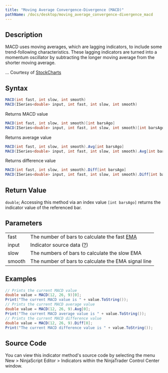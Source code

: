 ```yaml
---
title: "Moving Average Convergence-Divergence (MACD)"
pathName: /docs/desktop/moving_average_convergence-divergence_macd
---
```


## Description

MACD uses moving averages, which are lagging indicators, to include some trend-following characteristics. These lagging indicators are turned into a momentum oscillator by subtracting the longer moving average from the shorter moving average.

... Courtesy of [StockCharts](http://stockcharts.com/education/IndicatorAnalysis/indic_MACD1.html)

## Syntax

```csharp
MACD(int fast, int slow, int smooth)
MACD(ISeries<double> input, int fast, int slow, int smooth)
```

Returns MACD value

```csharp
MACD(int fast, int slow, int smooth)[int barsAgo]
MACD(ISeries<double> input, int fast, int slow, int smooth)[int barsAgo]
```

Returns average value

```csharp
MACD(int fast, int slow, int smooth).Avg[int barsAgo]
MACD(ISeries<double> input, int fast, int slow, int smooth).Avg[int barsAgo]
```

Returns difference value

```csharp
MACD(int fast, int slow, int smooth).Diff[int barsAgo]
MACD(ISeries<double> input, int fast, int slow, int smooth).Diff[int barsAgo]
```

## Return Value

`double`; Accessing this method via an index value `[int barsAgo]` returns the indicator value of the referenced bar.

## Parameters

|  |  |
| --- | --- |
| fast | The number of bars to calculate the fast [EMA](/docs/desktop/moving_average_-_exponential_e) |
| input | Indicator source data ([?](/docs/desktop/valid_input_data_for_indicator)) |
| slow | The numbers of bars to calculate the slow EMA |
| smooth | The number of bars to calculate the EMA signal line |

## Examples

```csharp
// Prints the current MACD value
double value = MACD(12, 26, 9)[0];
Print("The current MACD value is " + value.ToString());
// Prints the current MACD average value
double value = MACD(12, 26, 9).Avg[0];
Print("The current MACD average value is " + value.ToString());
// Prints the current MACD difference value
double value = MACD(12, 26, 9).Diff[0];
Print("The current MACD difference value is " + value.ToString());
```

## Source Code

You can view this indicator method's source code by selecting the menu New > NinjaScript Editor > Indicators within the NinjaTrader Control Center window.


